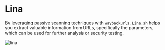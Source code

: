 # Lina
By leveraging passive scanning techniques with `waybackurls`, `Lina.sh` helps you extract valuable information from URLs, specifically the parameters, which can be used for further analysis or security testing.

![lina](https://github.com/whalebone7/Lina/assets/125891350/c7582666-3e7a-489c-a88d-32d0e9f8e556)
